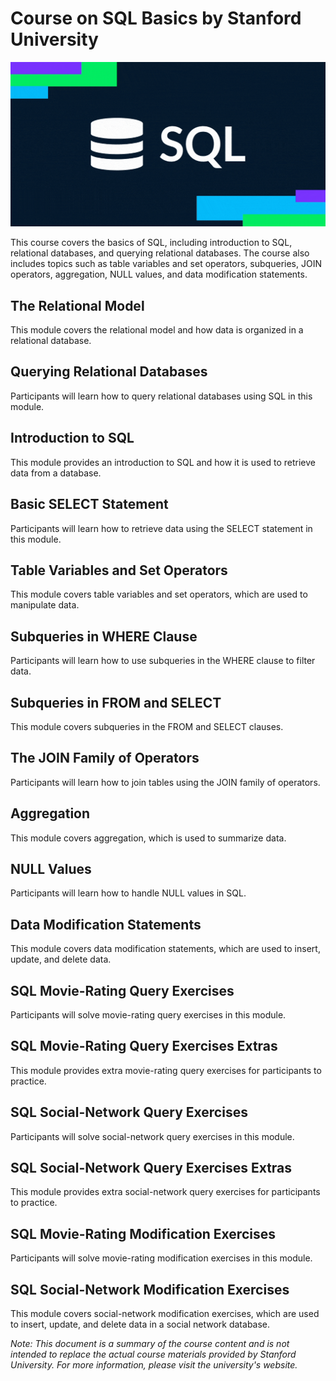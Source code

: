 # Course on SQL Basics by Stanford University

![SQL decoration image](./assets/sql.gif)

This course covers the basics of SQL, including introduction to SQL, relational databases, and querying relational databases. The course also includes topics such as table variables and set operators, subqueries, JOIN operators, aggregation, NULL values, and data modification statements.

## The Relational Model

This module covers the relational model and how data is organized in a relational database.

## Querying Relational Databases

Participants will learn how to query relational databases using SQL in this module.

## Introduction to SQL

This module provides an introduction to SQL and how it is used to retrieve data from a database.

## Basic SELECT Statement

Participants will learn how to retrieve data using the SELECT statement in this module.

## Table Variables and Set Operators

This module covers table variables and set operators, which are used to manipulate data.

## Subqueries in WHERE Clause

Participants will learn how to use subqueries in the WHERE clause to filter data.

## Subqueries in FROM and SELECT

This module covers subqueries in the FROM and SELECT clauses.

## The JOIN Family of Operators

Participants will learn how to join tables using the JOIN family of operators.

## Aggregation

This module covers aggregation, which is used to summarize data.

## NULL Values

Participants will learn how to handle NULL values in SQL.

## Data Modification Statements

This module covers data modification statements, which are used to insert, update, and delete data.

## SQL Movie-Rating Query Exercises

Participants will solve movie-rating query exercises in this module.

## SQL Movie-Rating Query Exercises Extras

This module provides extra movie-rating query exercises for participants to practice.

## SQL Social-Network Query Exercises

Participants will solve social-network query exercises in this module.

## SQL Social-Network Query Exercises Extras

This module provides extra social-network query exercises for participants to practice.

## SQL Movie-Rating Modification Exercises

Participants will solve movie-rating modification exercises in this module.

## SQL Social-Network Modification Exercises

This module covers social-network modification exercises, which are used to insert, update, and delete data in a social network database.

_Note: This document is a summary of the course content and is not intended to replace the actual course materials provided by Stanford University. For more information, please visit the university's website._
